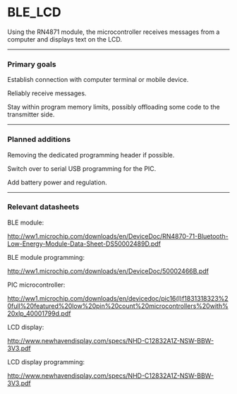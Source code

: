# BLE_LCD
Using the RN4871 module, the microcontroller receives messages from a computer and displays text on the LCD.
___
### Primary goals
Establish connection with computer terminal or mobile device.

Reliably receive messages.

Stay within program memory limits, possibly offloading some code to the transmitter side.
___
### Planned additions
Removing the dedicated programming header if possible.

Switch over to serial USB programming for the PIC.

Add battery power and regulation.
___
### Relevant datasheets
BLE module:

http://ww1.microchip.com/downloads/en/DeviceDoc/RN4870-71-Bluetooth-Low-Energy-Module-Data-Sheet-DS50002489D.pdf

BLE module programming:

http://ww1.microchip.com/downloads/en/DeviceDoc/50002466B.pdf

PIC microcontroller:

http://ww1.microchip.com/downloads/en/devicedoc/pic16(l)f1831318323%20full%20featured%20low%20pin%20count%20microcontrollers%20with%20xlp_40001799d.pdf

LCD display:

http://www.newhavendisplay.com/specs/NHD-C12832A1Z-NSW-BBW-3V3.pdf

LCD display programming:

http://www.newhavendisplay.com/specs/NHD-C12832A1Z-NSW-BBW-3V3.pdf
